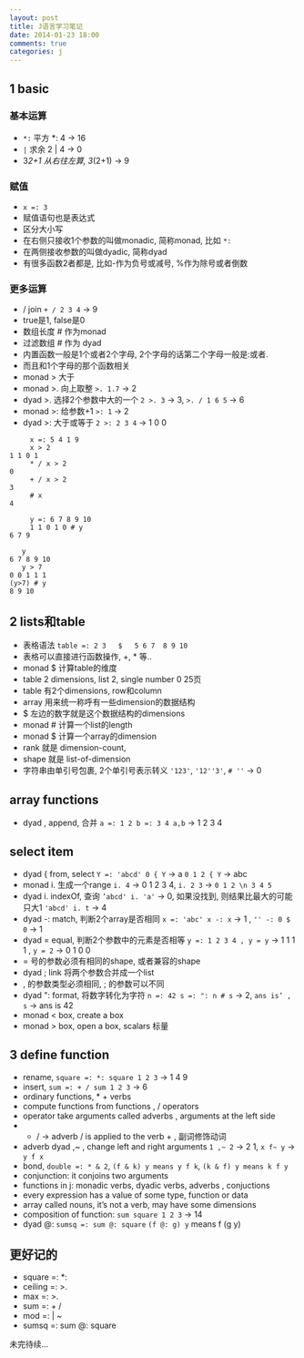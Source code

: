 ```yaml
---
layout: post
title: J语言学习笔记
date: 2014-01-23 18:00
comments: true
categories: j
---
```




## 1 basic

### 基本运算

* `*:` 平方 *: 4 -> 16
* `|`  求余 2 | 4 -> 0
* 3*2+1 从右往左算, 3*(2+1) -> 9


### 赋值

* `x =: 3`
* 赋值语句也是表达式
* 区分大小写
* 在右侧只接收1个参数的叫做monadic, 简称monad, 比如 `*:`
* 在两侧接收参数的叫做dyadic, 简称dyad
* 有很多函数2者都是, 比如-作为负号或减号, %作为除号或者倒数

### 更多运算

* / join `+ / 2 3 4` -> 9
* true是1, false是0
* 数组长度 # 作为monad
* 过滤数组 # 作为 dyad
* 内置函数一般是1个或者2个字母, 2个字母的话第二个字母一般是:或者.
* 而且和1个字母的那个函数相关
* monad > 大于
* monad >. 向上取整 `>. 1.7` -> 2
* dyad >.  选择2个参数中大的一个 `2 >. 3` -> 3, `>. / 1 6 5` -> 6
* monad >: 给参数+1 `>: 1` -> 2
* dyad >: 大于或等于 `2 >: 2 3 4` -> 1 0 0

```
     x =: 5 4 1 9
     x > 2
1 1 0 1
     * / x > 2
0
     + / x > 2
3
     # x
4

     y =: 6 7 8 9 10
     1 1 0 1 0 # y
6 7 9

   y
6 7 8 9 10
   y > 7
0 0 1 1 1
(y>7) # y
8 9 10 
```

## 2 lists和table

* 表格语法 `table =: 2 3   $   5 6 7  8 9 10`
* 表格可以直接进行函数操作, +, * 等..
* monad $ 计算table的维度
* table 2 dimensions, list 2, single number 0 25页
* table 有2个dimensions, row和column
* array 用来统一称呼有一些dimension的数据结构
* $ 左边的数字就是这个数据结构的dimensions
* monad # 计算一个list的length
* monad $ 计算一个array的dimension
* rank 就是 dimension-count,
* shape 就是 list-of-dimension
* 字符串由单引号包裹, 2个单引号表示转义 `'123'`, `'12''3'`, `# ''` -> 0 

## array functions

* dyad , append, 合并 `a =: 1 2 b =: 3 4 a,b` -> 1 2 3 4



## select item

* dyad { from, select `Y =: 'abcd' 0 { Y` -> a `0 1 2 { Y` -> abc
* monad i. 生成一个range `i. 4` -> 0 1 2 3 4, `i. 2 3` -> `0 1 2 \n 3 4 5`
* dyad i. indexOf, 查询 `’abcd' i. 'a'` -> 0, 如果没找到, 则结果比最大的可能只大1 `'abcd' i. t` -> 4
* dyad -: match, 判断2个array是否相同 `x =: 'abc' x -: x` -> 1 , `'' -: 0 $ 0` -> 1
* dyad = equal, 判断2个参数中的元素是否相等 `y =: 1 2 3 4 , y = y` -> 1 1 1 1 , `y = 2` -> 0 1 0 0
* = 号的参数必须有相同的shape, 或者兼容的shape
* dyad ; link 将两个参数合并成一个list
* , 的参数类型必须相同, ; 的参数可以不同
* dyad ": format, 将数字转化为字符 `n =: 42 s =: ": n # s` -> 2, `ans is’ , s` -> ans is 42
* monad < box, create a box 
* monad > box, open a box,  scalars 标量




## 3 define function 

* rename, `square =: *: square 1 2 3` -> 1 4 9 
* insert, `sum =: + / sum 1 2 3` -> 6
* ordinary functions, * +  verbs
* compute functions from functions , / operators
* operator take arguments called adverbs , arguments at the left side
* + / -> adverb / is applied to the verb + , 副词修饰动词
* adverb dyad ,~ , change left and right arguments `1 ,~ 2` -> 2 1, `x f~ y` -> `y f x`
* bond, `double =: * & 2`, `(f & k) y means y f k`, `(k & f) y means k f y`
* conjunction: it conjoins two arguments
* functions in j: monadic verbs, dyadic verbs, adverbs , conjuctions
* every expression has a value of some type, function or data
* array called nouns, it’s not a verb, may have some dimensions
* composition of function: `sum square 1 2 3` -> 14
* dyad @: `sumsq =: sum @: square` `(f @: g) y` means f (g y)



## 更好记的

* square =: *:
* ceiling =: >.
* max     =: >.
* sum =: + /
* mod =: | ~
* sumsq =: sum @: square


未完待续...